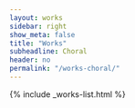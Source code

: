 ```yaml
---
layout: works
sidebar: right
show_meta: false
title: "Works"
subheadline: Choral
header: no
permalink: "/works-choral/"
---
```


{% include _works-list.html %}